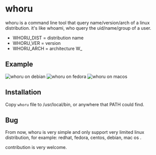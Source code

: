 # whoru
whoru is a command line tool that query name/version/arch of a linux distribution. it's like whoami, who query the uid/name/group of a user.

 - WHORU_DIST   = distribution name
 - WHORU_VER    = version
 - WHORU_ARCH   = architecture
W_

## Example

![whoru on debian](https://raw.githubusercontent.com/zixia/whoru/master/whoru-debian.png)
![whoru on fedora](https://raw.githubusercontent.com/zixia/whoru/master/whoru-fedora.png)
![whoru on macos](https://raw.githubusercontent.com/zixia/whoru/master/whoru-mac_os.png)
 
## Installation

Copy `whoru` file to /usr/local/bin, or anywhere that PATH could find.

## Bug

From now, whoru is very simple and only support very limited linux distribution, for example: redhat, fedora, centos, debian, mac os . 

contribution is very welcome.
